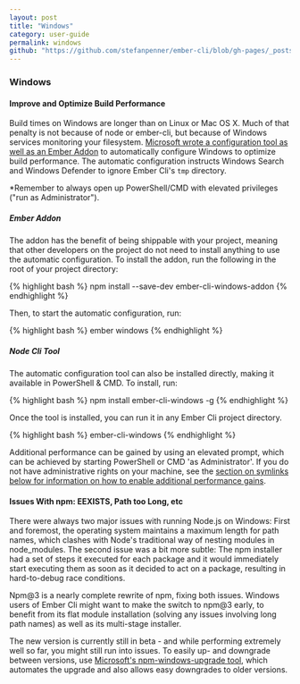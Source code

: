 ```yaml
---
layout: post
title: "Windows"
category: user-guide
permalink: windows
github: "https://github.com/stefanpenner/ember-cli/blob/gh-pages/_posts/2013-04-03-practices-windows.md"
---
```


### Windows

#### Improve and Optimize Build Performance

Build times on Windows are longer than on Linux or Mac OS X. Much of that penalty is not because of node or ember-cli, but because of Windows services monitoring your filesystem. [Microsoft wrote a configuration tool as well as an Ember Addon](http://www.felixrieseberg.com/improved-ember-cli-performance-with-windows/) to automatically configure Windows to optimize build performance. The automatic configuration instructs Windows Search and Windows Defender to ignore Ember Cli's `tmp` directory.

*Remember to always open up PowerShell/CMD with elevated privileges ("run as Administrator").

##### Ember Addon

The addon has the benefit of being shippable with your project, meaning that other developers on the project do not need to install anything to use the automatic configuration. To install the addon, run the following in the root of your project directory:

{% highlight bash %}
npm install --save-dev ember-cli-windows-addon
{% endhighlight %}

Then, to start the automatic configuration, run:

{% highlight bash %}
ember windows
{% endhighlight %}

##### Node Cli Tool

The automatic configuration tool can also be installed directly, making it available in PowerShell & CMD. To install, run:

{% highlight bash %}
npm install ember-cli-windows -g
{% endhighlight %}

Once the tool is installed, you can run it in any Ember Cli project directory.

{% highlight bash %}
ember-cli-windows
{% endhighlight %}

Additional performance can be gained by using an elevated prompt, which can be achieved by starting PowerShell or CMD 'as Administrator'. If you do not have administrative rights on your machine, see the [section on symlinks below for information on how to enable additional performance gains](#symlinks-on-windows).

#### Issues With npm: EEXISTS, Path too Long, etc

There were always two major issues with running Node.js on Windows: First and foremost, the operating system maintains a maximum length for path names, which clashes with Node's traditional way of nesting modules in node_modules. The second issue was a bit more subtle: The npm installer had a set of steps it executed for each package and it would immediately start executing them as soon as it decided to act on a package, resulting in hard-to-debug race conditions.

Npm@3 is a nearly complete rewrite of npm, fixing both issues. Windows users of Ember Cli might want to make the switch to npm@3 early, to benefit from its flat module installation (solving any issues involving long path names) as well as its multi-stage installer. 

The new version is currently still in beta - and while performing extremely well so far, you might still run into issues. To easily up- and downgrade between versions, use [Microsoft's npm-windows-upgrade tool](github.com/felixrieseberg/npm-windows-upgrade), which automates the upgrade and also allows easy downgrades to older versions.
